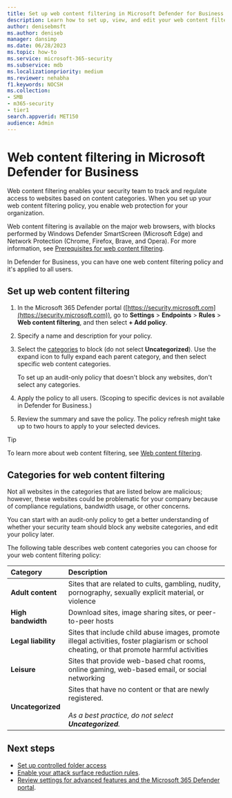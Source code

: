 ```yaml
---
title: Set up web content filtering in Microsoft Defender for Business            
description: Learn how to set up, view, and edit your web content filtering policy in Microsoft Defender for Business.            
author: denisebmsft
ms.author: deniseb
manager: dansimp 
ms.date: 06/28/2023
ms.topic: how-to
ms.service: microsoft-365-security
ms.subservice: mdb
ms.localizationpriority: medium 
ms.reviewer: nehabha
f1.keywords: NOCSH 
ms.collection: 
- SMB
- m365-security
- tier1
search.appverid: MET150 
audience: Admin
---
```


# Web content filtering in Microsoft Defender for Business

Web content filtering enables your security team to track and regulate access to websites based on content categories. When you set up your web content filtering policy, you enable web protection for your organization. 

Web content filtering is available on the major web browsers, with blocks performed by Windows Defender SmartScreen (Microsoft Edge) and Network Protection (Chrome, Firefox, Brave, and Opera). For more information, see [Prerequisites for web content filtering](../defender-endpoint/web-content-filtering.md#prerequisites).

In Defender for Business, you can have one web content filtering policy and it's applied to all users.


## Set up web content filtering

1. In the Microsoft 365 Defender portal ([https://security.microsoft.com](https://security.microsoft.com)), go to **Settings** > **Endpoints** > **Rules** > **Web content filtering**, and then select **+ Add policy**.

2. Specify a name and description for your policy.

3. Select the [categories](#categories-for-web-content-filtering) to block (do not select **Uncategorized**). Use the expand icon to fully expand each parent category, and then select specific web content categories. 

   To set up an audit-only policy that doesn't block any websites, don't select any categories. 

4. Apply the policy to all users. (Scoping to specific devices is not available in Defender for Business.)

5. Review the summary and save the policy. The policy refresh might take up to two hours to apply to your selected devices.

> [!TIP]
> To learn more about web content filtering, see [Web content filtering](../defender-endpoint/web-content-filtering.md).

## Categories for web content filtering

Not all websites in the categories that are listed below are malicious; however, these websites could be problematic for your company because of compliance regulations, bandwidth usage, or other concerns. 

You can start with an audit-only policy to get a better understanding of whether your security team should block any website categories, and edit your policy later.

The following table describes web content categories you can choose for your web content filtering policy:

| Category | Description |
|:---|:---|
| **Adult content** | Sites that are related to cults, gambling, nudity, pornography, sexually explicit material, or violence |
| **High bandwidth** | Download sites, image sharing sites, or peer-to-peer hosts |
| **Legal liability** | Sites that include child abuse images, promote illegal activities, foster plagiarism or school cheating, or that promote harmful activities |
| **Leisure** | Sites that provide web-based chat rooms, online gaming, web-based email, or social networking |
| **Uncategorized** | Sites that have no content or that are newly registered. <br/><br/>*As a best practice, do not select **Uncategorized**.* |


## Next steps

- [Set up controlled folder access](mdb-controlled-folder-access.md)
- [Enable your attack surface reduction rules](mdb-asr.md).
- [Review settings for advanced features and the Microsoft 365 Defender portal](mdb-portal-advanced-feature-settings.md).
